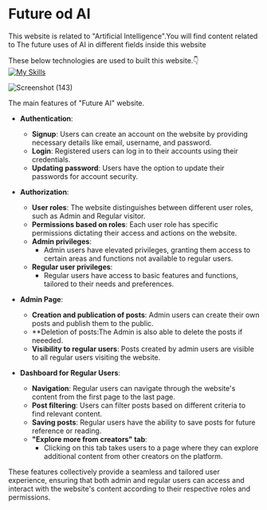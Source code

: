 <h1>Future od AI</h1>
This website is related to "Artificial Intelligence".You will find content related to  The future uses of AI in different fields inside this website

These below technologies are used to built this website.👇<br>
[![My Skills](https://skillicons.dev/icons?i=html,css,tailwind,js,react,nodejs,express,mongodb)](https://skillicons.dev)


![Screenshot (143)](https://github.com/biki08089/Future-Of-AI/assets/123112453/6ddf1401-e46f-423f-bb9f-172403db08f7)





The main features of "Future AI" website.
- **Authentication**:
  - **Signup**: Users can create an account on the website by providing necessary details like email, username, and password.
  - **Login**: Registered users can log in to their accounts using their credentials.
  - **Updating password**: Users have the option to update their passwords for account security.

- **Authorization**:
  - **User roles**: The website distinguishes between different user roles, such as Admin and Regular visitor.
  - **Permissions based on roles**: Each user role has specific permissions dictating their access and actions on the website.
  - **Admin privileges**:
    - Admin users have elevated privileges, granting them access to certain areas and functions not available to regular users.
  - **Regular user privileges**:
    - Regular users have access to basic features and functions, tailored to their needs and preferences.

- **Admin Page**:
  - **Creation and publication of posts**: Admin users can create their own posts and publish them to the public.
  - **Deletion of posts:The Admin is also able to delete the posts if neeeded. 
  - **Visibility to regular users**: Posts created by admin users are visible to all regular users visiting the website.

- **Dashboard for Regular Users**:
  - **Navigation**: Regular users can navigate through the website's content from the first page to the last page.
  - **Post filtering**: Users can filter posts based on different criteria to find relevant content.
  - **Saving posts**: Regular users have the ability to save posts for future reference or reading.
  - **"Explore more from creators" tab**:
    - Clicking on this tab takes users to a page where they can explore additional content from other creators on the platform.

These features collectively provide a seamless and tailored user experience, ensuring that both admin and regular users can access and interact with the website's content according to their respective roles and permissions.
